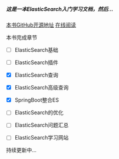 ##### 这是一本ElasticSearch入门学习文档，然后...


[本书GitHub开源地址](http://github.com/zhaheng/elasticsearch.ppt)
[在线阅读](https://legacy.gitbook.com/book/zhaheng/elasticsearch-book/details)

本书完成章节

- [ ] ElasticSearch基础
- [ ] ElasticSearch插件
- [x] ElasticSearch查询
- [x] ElasticSearch高级查询
- [x] SpringBoot整合ES
- [ ] ElasticSearch的优化
- [ ] ElasticSearch问题汇总
- [ ] ElasticSearch学习网站



持续更新中...
